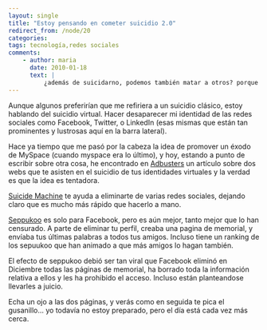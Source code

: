 ```yaml
---
layout: single
title: "Estoy pensando en cometer suicidio 2.0"
redirect_from: /node/20
categories:
tags: tecnología,redes sociales
comments: 
    - author: maria
      date: 2010-01-18
      text: |
          ¿además de suicidarno, podemos también matar a otros? porque creo que hemos creado un monstruo... :-P  
---
```

Aunque algunos preferirían que me refiriera a un suicidio clásico, estoy hablando del suicidio virtual. Hacer desaparecer mi identidad de las redes sociales como Facebook, Twitter, o LinkedIn (esas mismas que están tan prominentes y lustrosas aquí en la barra lateral).

Hace ya tiempo que me pasó por la cabeza la idea de promover un éxodo de MySpace (cuando myspace era lo último), y hoy, estando a punto de escribir sobre otra cosa, he encontrado en [Adbusters](https://www.adbusters.org/) un artículo sobre dos webs que te asisten en el suicidio de tus identidades virtuales y la verdad es que la idea es tentadora.

[Suicide Machine](http://suicidemachine.org/) te ayuda a eliminarte de varias redes sociales, dejando claro que es mucho más rápido que hacerlo a mano.

[Seppukoo](http://www.seppukoo.com/) es solo para Facebook, pero es aún mejor, tanto mejor que lo han censurado. A parte de eliminar tu perfil, creaba una pagina de memorial, y envíaba tus últimas palabras a todos tus amigos. Incluso tiene un ranking de los sepuukoo que han animado a que más amigos lo hagan también.

El efecto de seppukoo debió ser tan viral que Facebook eliminó en Diciembre todas las páginas de memorial, ha borrado toda la información relativa a ellos y les ha prohibido el acceso. Incluso están planteandose llevarles a juicio.

Echa un ojo a las dos páginas, y verás como en seguida te pica el gusanillo... yo todavía no estoy preparado, pero el día está cada vez más cerca.
